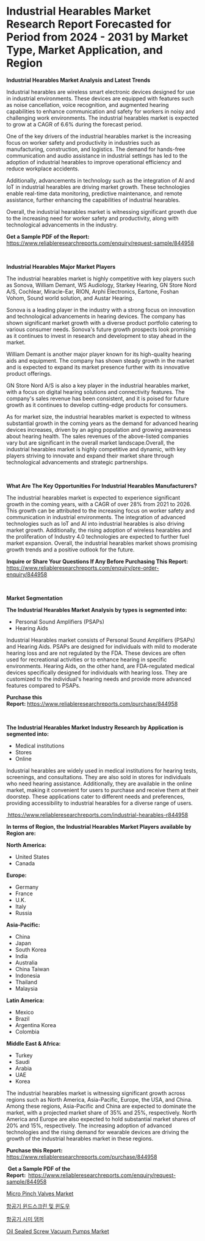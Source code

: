 <p><h1>Industrial Hearables Market Research Report Forecasted for Period from 2024 -  2031 by Market Type, Market Application, and Region</h1></p><p><strong>Industrial Hearables Market Analysis and Latest Trends</strong></p>
<p><p>Industrial hearables are wireless smart electronic devices designed for use in industrial environments. These devices are equipped with features such as noise cancellation, voice recognition, and augmented hearing capabilities to enhance communication and safety for workers in noisy and challenging work environments. The industrial hearables market is expected to grow at a CAGR of 6.6% during the forecast period.</p><p>One of the key drivers of the industrial hearables market is the increasing focus on worker safety and productivity in industries such as manufacturing, construction, and logistics. The demand for hands-free communication and audio assistance in industrial settings has led to the adoption of industrial hearables to improve operational efficiency and reduce workplace accidents.</p><p>Additionally, advancements in technology such as the integration of AI and IoT in industrial hearables are driving market growth. These technologies enable real-time data monitoring, predictive maintenance, and remote assistance, further enhancing the capabilities of industrial hearables.</p><p>Overall, the industrial hearables market is witnessing significant growth due to the increasing need for worker safety and productivity, along with technological advancements in the industry.</p></p>
<p><strong>Get a Sample PDF of the Report:&nbsp;</strong> <a href="https://www.reliableresearchreports.com/enquiry/request-sample/844958">https://www.reliableresearchreports.com/enquiry/request-sample/844958</a></p>
<p>&nbsp;</p>
<p><strong>Industrial Hearables Major Market Players</strong></p>
<p><p>The industrial hearables market is highly competitive with key players such as Sonova, William Demant, WS Audiology, Starkey Hearing, GN Store Nord A/S, Cochlear, Miracle-Ear, RION, Arphi Electronics, Eartone, Foshan Vohom, Sound world solution, and Austar Hearing. </p><p>Sonova is a leading player in the industry with a strong focus on innovation and technological advancements in hearing devices. The company has shown significant market growth with a diverse product portfolio catering to various consumer needs. Sonova's future growth prospects look promising as it continues to invest in research and development to stay ahead in the market.</p><p>William Demant is another major player known for its high-quality hearing aids and equipment. The company has shown steady growth in the market and is expected to expand its market presence further with its innovative product offerings.</p><p>GN Store Nord A/S is also a key player in the industrial hearables market, with a focus on digital hearing solutions and connectivity features. The company's sales revenue has been consistent, and it is poised for future growth as it continues to develop cutting-edge products for consumers.</p><p>As for market size, the industrial hearables market is expected to witness substantial growth in the coming years as the demand for advanced hearing devices increases, driven by an aging population and growing awareness about hearing health. The sales revenues of the above-listed companies vary but are significant in the overall market landscape.Overall, the industrial hearables market is highly competitive and dynamic, with key players striving to innovate and expand their market share through technological advancements and strategic partnerships.</p></p>
<p>&nbsp;</p>
<p><strong>What Are The Key Opportunities For Industrial Hearables Manufacturers?</strong></p>
<p><p>The industrial hearables market is expected to experience significant growth in the coming years, with a CAGR of over 28% from 2021 to 2026. This growth can be attributed to the increasing focus on worker safety and communication in industrial environments. The integration of advanced technologies such as IoT and AI into industrial hearables is also driving market growth. Additionally, the rising adoption of wireless hearables and the proliferation of Industry 4.0 technologies are expected to further fuel market expansion. Overall, the industrial hearables market shows promising growth trends and a positive outlook for the future.</p></p>
<p><strong>Inquire or Share Your Questions If Any Before Purchasing This Report:</strong> <a href="https://www.reliableresearchreports.com/enquiry/pre-order-enquiry/844958">https://www.reliableresearchreports.com/enquiry/pre-order-enquiry/844958</a></p>
<p>&nbsp;</p>
<p><strong>Market Segmentation</strong></p>
<p><strong>The Industrial Hearables Market Analysis by types is segmented into:</strong></p>
<p><ul><li>Personal Sound Amplifiers (PSAPs)</li><li>Hearing Aids</li></ul></p>
<p><p>Industrial Hearables market consists of Personal Sound Amplifiers (PSAPs) and Hearing Aids. PSAPs are designed for individuals with mild to moderate hearing loss and are not regulated by the FDA. These devices are often used for recreational activities or to enhance hearing in specific environments. Hearing Aids, on the other hand, are FDA-regulated medical devices specifically designed for individuals with hearing loss. They are customized to the individual's hearing needs and provide more advanced features compared to PSAPs.</p></p>
<p><strong>Purchase this Report:&nbsp;</strong><a href="https://www.reliableresearchreports.com/purchase/844958">https://www.reliableresearchreports.com/purchase/844958</a></p>
<p>&nbsp;</p>
<p><strong>The Industrial Hearables Market Industry Research by Application is segmented into:</strong></p>
<p><ul><li>Medical institutions</li><li>Stores</li><li>Online</li></ul></p>
<p><p>Industrial hearables are widely used in medical institutions for hearing tests, screenings, and consultations. They are also sold in stores for individuals who need hearing assistance. Additionally, they are available in the online market, making it convenient for users to purchase and receive them at their doorstep. These applications cater to different needs and preferences, providing accessibility to industrial hearables for a diverse range of users.</p></p>
<p><a href="https://www.reliableresearchreports.com/industrial-hearables-r844958">&nbsp;https://www.reliableresearchreports.com/industrial-hearables-r844958</a></p>
<p><strong>In terms of Region, the Industrial Hearables Market Players available by Region are:</strong></p>
<p>
    <p> <strong> North America: </strong>
        <ul>
            <li>United States</li>
            <li>Canada</li>
        </ul>
        </p> 
    <p> <strong> Europe: </strong>
        <ul>
            <li>Germany</li>
            <li>France</li>
            <li>U.K.</li>
            <li>Italy</li>
            <li>Russia</li>
        </ul>
        </p> 
    <p> <strong> Asia-Pacific: </strong>
        <ul>
            <li>China</li>
            <li>Japan</li>
            <li>South Korea</li>
            <li>India</li>
            <li>Australia</li>
            <li>China Taiwan</li>
            <li>Indonesia</li>
            <li>Thailand</li>
            <li>Malaysia</li>
        </ul>
        </p> 
    <p> <strong> Latin America: </strong>
        <ul>
            <li>Mexico</li>
            <li>Brazil</li>
            <li>Argentina Korea</li>
            <li>Colombia</li>
        </ul>
        </p> 
    <p> <strong> Middle East & Africa: </strong>
        <ul>
            <li>Turkey</li>
            <li>Saudi</li>
            <li>Arabia</li>
            <li>UAE</li>
            <li>Korea</li>
        </ul>
    </p>
    </p>
<p><p>The industrial hearables market is witnessing significant growth across regions such as North America, Asia-Pacific, Europe, the USA, and China. Among these regions, Asia-Pacific and China are expected to dominate the market, with a projected market share of 35% and 25%, respectively. North America and Europe are also expected to hold substantial market shares of 20% and 15%, respectively. The increasing adoption of advanced technologies and the rising demand for wearable devices are driving the growth of the industrial hearables market in these regions.</p></p>
<p><strong>Purchase this Report: </strong><a href="https://www.reliableresearchreports.com/purchase/844958">https://www.reliableresearchreports.com/purchase/844958</a></p>
<p>&nbsp;<strong>Get a Sample PDF of the Report:&nbsp;&nbsp;</strong><a href="https://www.reliableresearchreports.com/enquiry/request-sample/844958">https://www.reliableresearchreports.com/enquiry/request-sample/844958</a></p>
<p><strong></strong></p>
<p><p><a href="https://github.com/lubmix/Market-Research-Report-List-3/blob/main/micro-pinch-valves-market.md">Micro Pinch Valves Market</a></p><p><a href="https://github.com/rick7624/Market-Research-Report-List-2/blob/main/9459117180860.md">항공기 윈드스크린 및 윈도우</a></p><p><a href="https://github.com/GabrielBlanda5656/Market-Research-Report-List-2/blob/main/9066909180859.md">항공기 시미 댐퍼</a></p><p><a href="https://github.com/joannagoyvaerts/Market-Research-Report-List-3/blob/main/oil-sealed-screw-vacuum-pumps-market.md">Oil Sealed Screw Vacuum Pumps Market</a></p></p>